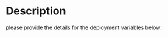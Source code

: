 # Description
please provide the details for the deployment variables below:


<!-- ## Environment Tags
| Environment | Variable | Value |
|-------------|----------|-------|
| DEV         | VAR_1    | ${{ env.DEV_VAR_1 }} |
| STAGE       | VAR_2    | ${{ env.STG_VAR_2 }} |
| PROD        | VAR_3    | ${{ env.PROD_VAR_3 }} | -->





